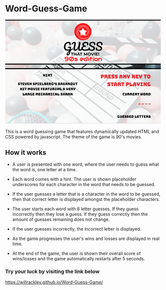 # Word-Guess-Game
![Landing Page](assets/images/wordGuess.png)

This is a word guessing game that features dynamically updated HTML and CSS powered by javascript. The theme of the game is 90's movies.

## How it works

* A user is presented with one word, where the user needs to guess what the word is, one letter at a time.

* Each word comes with a hint. The user is shown placeholder underscores for each character in the word that needs to be guessed.

* If the user guesses a letter that is a character in the word to be guessed, then that correct letter is displayed amongst the placeholder characters.

* The user starts each word with 8 letter guesses. If they guess incorrectly then they lose a guess. If they guess correctly then the amount of guesses remaining does not change.

* If the user guesses incorrectly, the incorrect letter is displayed.

* As the game progresses the user's wins and losses are displayed in real time.

* At the end of the game, the user is shown their overall score of wins/losses and the game automatically restarts after 5 seconds.

### Try your luck by visiting the link below
https://willrackley.github.io/Word-Guess-Game/
